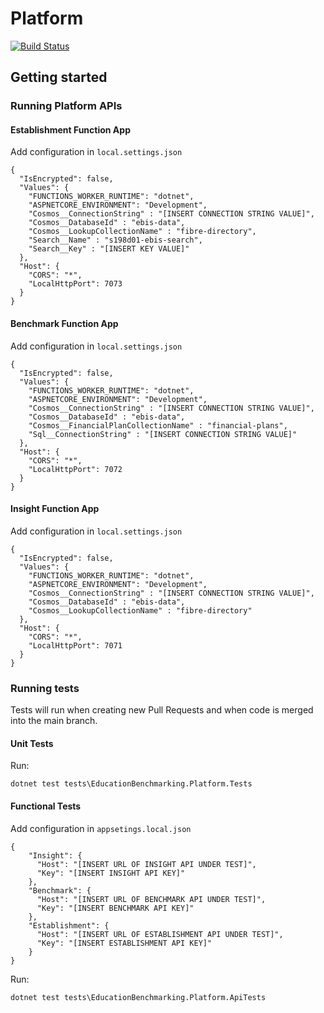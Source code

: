 # Platform

[![Build Status](https://dfe-ssp.visualstudio.com/s198-DfE-Benchmarking-service/_apis/build/status%2FPlatform%20CICD?branchName=main)](https://dfe-ssp.visualstudio.com/s198-DfE-Benchmarking-service/_build/latest?definitionId=2595&branchName=main)

## Getting started

### Running Platform APIs

#### Establishment Function App
Add configuration in `local.settings.json`
```
{
  "IsEncrypted": false,
  "Values": {
    "FUNCTIONS_WORKER_RUNTIME": "dotnet",
    "ASPNETCORE_ENVIRONMENT": "Development",
    "Cosmos__ConnectionString" : "[INSERT CONNECTION STRING VALUE]",
    "Cosmos__DatabaseId" : "ebis-data",
    "Cosmos__LookupCollectionName" : "fibre-directory",
    "Search__Name" : "s198d01-ebis-search",
    "Search__Key" : "[INSERT KEY VALUE]"
  },
  "Host": {
    "CORS": "*",
    "LocalHttpPort": 7073
  }
}
```

#### Benchmark Function App
Add configuration in `local.settings.json`
```
{
  "IsEncrypted": false,
  "Values": {
    "FUNCTIONS_WORKER_RUNTIME": "dotnet",
    "ASPNETCORE_ENVIRONMENT": "Development",
    "Cosmos__ConnectionString" : "[INSERT CONNECTION STRING VALUE]",
    "Cosmos__DatabaseId" : "ebis-data",
    "Cosmos__FinancialPlanCollectionName" : "financial-plans",
    "Sql__ConnectionString" : "[INSERT CONNECTION STRING VALUE]"
  },
  "Host": {
    "CORS": "*",
    "LocalHttpPort": 7072
  }
}
```

#### Insight Function App
Add configuration in `local.settings.json`
```
{
  "IsEncrypted": false,
  "Values": {
    "FUNCTIONS_WORKER_RUNTIME": "dotnet",
    "ASPNETCORE_ENVIRONMENT": "Development",
    "Cosmos__ConnectionString" : "[INSERT CONNECTION STRING VALUE]",
    "Cosmos__DatabaseId" : "ebis-data",
    "Cosmos__LookupCollectionName" : "fibre-directory"
  },
  "Host": {
    "CORS": "*",
    "LocalHttpPort": 7071
  }
}
```

### Running tests

Tests will run when creating new Pull Requests and when code is merged into the main branch.
#### Unit Tests
Run:
```
dotnet test tests\EducationBenchmarking.Platform.Tests
```
#### Functional Tests
Add configuration in `appsetings.local.json`
```
{
    "Insight": {
      "Host": "[INSERT URL OF INSIGHT API UNDER TEST]",
      "Key": "[INSERT INSIGHT API KEY]"
    },
    "Benchmark": {
      "Host": "[INSERT URL OF BENCHMARK API UNDER TEST]",
      "Key": "[INSERT BENCHMARK API KEY]"
    },
    "Establishment": {
      "Host": "[INSERT URL OF ESTABLISHMENT API UNDER TEST]",
      "Key": "[INSERT ESTABLISHMENT API KEY]"
    }
}
```
Run:
```
dotnet test tests\EducationBenchmarking.Platform.ApiTests
```